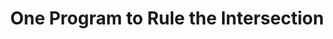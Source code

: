 ---
title: One Program to Rule the Intersection
authors: Reese Grimsley, Edward Andert, Ian C. McCormack, Eve Hu, Bob Iannucci
type: Prototype
category: competition
conf: CPS-IoT Week
in: "Student Design Competition: Networked Computing at the Edge"
year: 2020-05-27
video_link: https://www.youtube.com/watch?v=f5HHljXT6DY
---